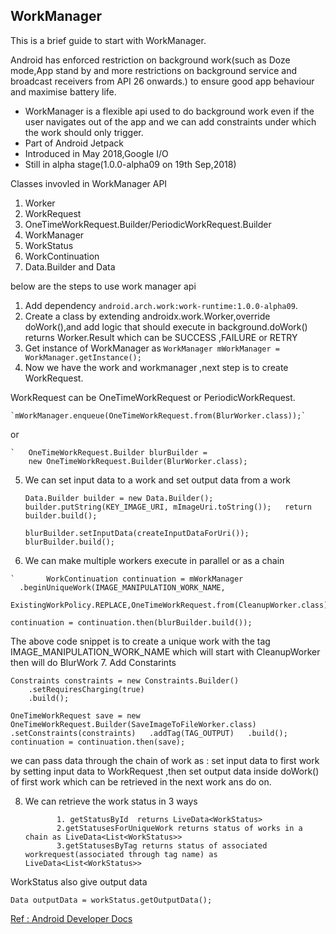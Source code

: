 ## WorkManager


This is a brief guide to start with WorkManager.

Android has enforced restriction on background work(such as Doze mode,App stand by and more restrictions on background service and broadcast receivers from API 26 onwards.) to ensure good app behaviour and maximise battery life.

 - WorkManager is a flexible api used to do background work even if the user navigates out of the app and we can add constraints under which the work should only trigger.
 - Part of Android Jetpack
 - Introduced in May 2018,Google I/O
 - Still in alpha stage(1.0.0-alpha09 on 19th Sep,2018)
 

Classes invovled in WorkManager API

 1. Worker
 2. WorkRequest
 3. OneTimeWorkRequest.Builder/PeriodicWorkRequest.Builder
 4. WorkManager
 5. WorkStatus
 6. WorkContinuation
 7. Data.Builder and Data
 

below are the steps to use work manager api

 

 1. Add dependency `android.arch.work:work-runtime:1.0.0-alpha09`.
 2.  Create a class by extending androidx.work.Worker,override doWork(),and add logic that should execute in background.doWork() returns Worker.Result which can be SUCCESS ,FAILURE or RETRY
 3. Get instance of WorkManager as  `WorkManager mWorkManager = WorkManager.getInstance();`
 4.  Now we have the work and workmanager ,next step is to create WorkRequest.  
 
 WorkRequest can be OneTimeWorkRequest or PeriodicWorkRequest.

	`mWorkManager.enqueue(OneTimeWorkRequest.from(BlurWorker.class));`
	
   or
   
	`   OneTimeWorkRequest.Builder blurBuilder =  
        new OneTimeWorkRequest.Builder(BlurWorker.class);    
 5. We can set input data to a work and set output data from a work

	   `Data.Builder builder = new Data.Builder();  
    builder.putString(KEY_IMAGE_URI, mImageUri.toString());  
    return builder.build();` 

     `blurBuilder.setInputData(createInputDataForUri());`
`blurBuilder.build();`


  6. We can make multiple workers execute in parallel or as a chain
 
	` 		WorkContinuation continuation = mWorkManager  
	  .beginUniqueWork(IMAGE_MANIPULATION_WORK_NAME,  
		 ExistingWorkPolicy.REPLACE,OneTimeWorkRequest.from(CleanupWorker.class));`


`continuation = continuation.then(blurBuilder.build());`

  
  The above code snippet is to create a unique work with the tag IMAGE_MANIPULATION_WORK_NAME  which will start with CleanupWorker then will do BlurWork
7. Add Constarints

    
    Constraints constraints = new Constraints.Builder()  
        .setRequiresCharging(true)  
        .build();  

`OneTimeWorkRequest save = new OneTimeWorkRequest.Builder(SaveImageToFileWorker.class)  
        .setConstraints(constraints)  
        .addTag(TAG_OUTPUT)  
        .build();  
continuation = continuation.then(save);`

 we can pass data through the chain of work as : set input data to first work by setting input data to WorkRequest ,then set output data inside doWork() of first work which can be retrieved in the next work ans do on.
 
 8. We can retrieve the work status in 3 ways
         

               

               1. getStatusById  returns LiveData<WorkStatus>
               2.getStatusesForUniqueWork returns status of works in a chain as LiveData<List<WorkStatus>>
               3.getStatusesByTag returns status of associated workrequest(associated through tag name) as LiveData<List<WorkStatus>>

WorkStatus also give output data 

    Data outputData = workStatus.getOutputData();



[Ref : Android Developer Docs](https://developer.android.com/topic/libraries/architecture/workmanager/)